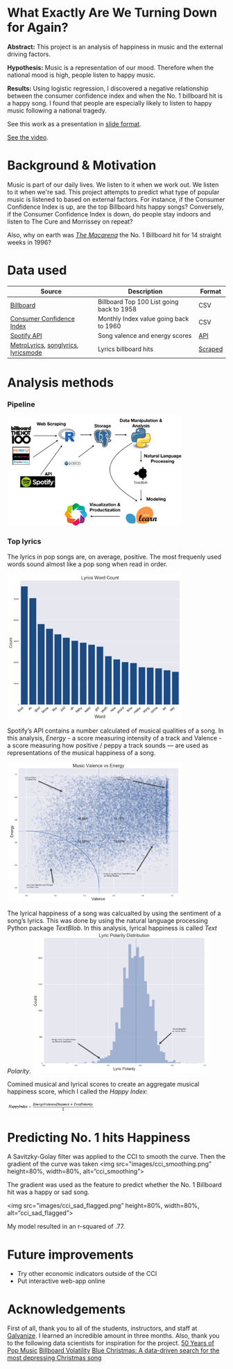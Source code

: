 # What Exactly Are We Turning Down for Again?

__Abstract:__ This project is an analysis of happiness in music and the external driving factors. 

__Hypothesis:__ Music is a representation of our mood. Therefore when the national mood is high, people listen to happy music.

__Results:__ Using logistic regression, I discovered a negative relationship between the consumer confidence index and when the No. 1 billboard hit is a happy song. I found that people are especially likely to listen to happy music following a national tragedy.

See this work as a presentation in [slide format](https://github.com/akraemer007/what_exactly_are_we_turning_down_for_again/blob/master/what_are_we_presentation.pdf).

[See the video](https://youtu.be/3br5HLVSOK8).

# Background & Motivation
Music is part of our daily lives. We listen to it when we work out. We listen to it when we're sad. This project attempts to predict what type of popular music is listened to based on external factors. For instance, if the Consumer Confidence Index is up, are the top Billboard hits happy songs? Conversely, if the Consumer Confidence Index is down, do people stay indoors and listen to The Cure and Morrissey on repeat?

Also, why on earth was *[The Macarena](https://www.youtube.com/watch?v=anzzNp8HlVQ)* the No. 1 Billboard hit for 14 straight weeks in 1996?

# Data used 

| Source                                                                                                    | Description                               | Format                                                                        |
|-----------------------------------------------------------------------------------------------------------|-------------------------------------------|-------------------------------------------------------------------------------|
| [Billboard](https://github.com/dbfowler/billboard_volatility/blob/master/Raw%20Data/all_charts.csv)       | Billboard Top 100 List going back to 1958 | CSV                                                                           |
| [Consumer Confidence Index](https://data.oecd.org/leadind/consumer-confidence-index-cci.htm)  | Monthly Index value going back to 1960    | CSV                                                                           |
| [Spotify API](https://developer.spotify.com/web-api/)                                                     | Song valence and energy scores            | [API](https://github.com/charlie86/spotifyr)                                  |
| [MetroLyrics](www.metrolyrics.com/), [songlyrics](www.songlyrics.com/), [lyricsmode](www.lyricsmode.com/) | Lyrics billboard hits                     | [Scraped](https://github.com/walkerkq/musiclyrics/blob/master/01_songscrape.R)|


# Analysis methods
### Pipeline

<img src="images/workflow.png" height=80%, width=80%, alt=“Project_Pipeline”\>

### Top lyrics
The lyrics in pop songs are, on average, positive. The most frequenly used words sound almost like a pop song when read in order.

<img src="images/popular_pop_lyrics.png" height=80%, width=80%, alt=“popular_lyrics”\>

Spotify’s API contains a number calculated of musical qualities of a song. In this analysis, *Energy* - a score measuring intensity of a track and Valence - a score measuring how positive / peppy a track sounds — are used as representations of the musical happiness of a song.

<img src="images/musical_happiness.png" height=80%, width=80%, alt=“musical_happiness”\>

The lyrical happiness of a song was calcualted by using the sentiment of a song’s lyrics. This was done by using the natural language processing Python package *TextBlob*. In this analysis, lyrical happiness is called *Text Polarity*.
<img src="images/lyrical_happiness.png" height=80%, width=80%, alt=“lyrical_happiness”\>

Comined musical and lyrical scores to create an aggregate musical happiness score, which I called the *Happy Index*:

<img src="images/happy_index_formula.png" height=40%, width=40%, alt=“happy_index_formula”\>



# Predicting No. 1 hits Happiness
 
A Savitzky-Golay filter was applied to the CCI to smooth the curve. Then the gradient of the curve was taken
<img src="images/cci_smoothing.png” height=80%, width=80%, alt=“cci_smoothing”\>

The gradient was used as the feature to predict whether the No. 1 Billboard hit was a happy or sad song. 

<img src="images/cci_sad_flagged.png” height=80%, width=80%, alt=“cci_sad_flagged”\>

My model resulted in an r-squared of .77.

# Future improvements
- Try other economic indicators outside of the CCI
- Put interactive web-app online
# Acknowledgements
First of all, thank you to all of the students, instructors, and staff at [Galvanize](https://www.galvanize.com/austin). I learned an incredible amount in three months. Also, thank you to the following data scientists for inspiration for the project.
[50 Years of Pop Music](http://kaylinwalker.com/50-years-of-pop-music/)
[Billboard Volatility](http://decibelsanddecimals.com/dbdblog/2017/1/8/billboard-volatility.html)
[Blue Christmas: A data-driven search for the most depressing Christmas song](https://caitlinhudon.com/2017/12/22/blue-christmas/)

